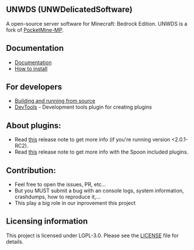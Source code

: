 ## UNWDS (UNWDelicatedSoftware)	

A open-source server software for Minecraft: Bedrock Edition. UNWDS is a fork of [PocketMine-MP](https://github.com/pmmp/PocketMine-MP).

## Documentation
- [Documentation](DOCUMENT.md)
- [How to install](INSTALL.md)

## For developers
 * [Building and running from source](BUILDING.md)
 * [DevTools](https://github.com/pmmp/DevTools/) - Development tools plugin for creating plugins

## About plugins:
+ Read [this](https://github.com/dtcu0ng/UNWDS/releases/tag/2.0.1-RC2) release note to get more info (if you're running version <2.0.1-RC2).
+ Read [this](https://github.com/dtcu0ng/UNWDS/releases/tag/2.0.4%2Bdev.19) release note to get more info with the Spoon included plugins.

## Contribution:
+ Feel free to open the issues, PR, etc...
+ But you MUST submit a bug with an console logs, system information, crashdumps, how to reproduce it,... 
+ This play a big role in our inprovement this project	

## Licensing information
This project is licensed under LGPL-3.0. Please see the [LICENSE](/LICENSE) file for details.

